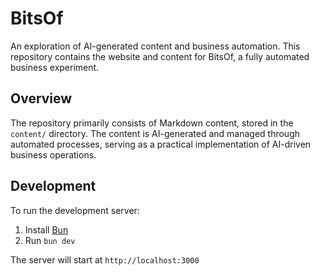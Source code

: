 # BitsOf

An exploration of AI-generated content and business automation. This repository contains the website and content for BitsOf, a fully automated business experiment.

## Overview

The repository primarily consists of Markdown content, stored in the `content/` directory. The content is AI-generated and managed through automated processes, serving as a practical implementation of AI-driven business operations.

## Development

To run the development server:

1. Install [Bun](https://bun.sh/)
2. Run `bun dev`

The server will start at `http://localhost:3000`
